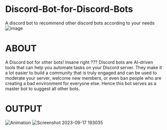 # Discord-Bot-for-Discord-Bots
A discord bot to recommend other discord bots according to your needs
![image](https://github.com/galvinguy2002/JOJO-BOT/assets/119154626/d96771e9-be1d-41d6-9902-84625d034ba5)

# ABOUT
A Discord bot for other bots!
Insane right ???
Discord bots are AI-driven tools that can help you automate tasks on your Discord server. They make it a lot easier to build a community that is truly engaged and can be used to moderate your server, welcome new members, or even ban people who are creating a bad environment for everyone else.
Hence this bot serves as a master bot to suggest all other bots.
# OUTPUT
![Animation](https://user-images.githubusercontent.com/82452505/122448366-4c8f5900-cfc2-11eb-8e9d-7a52d62707dc.gif)
![Screenshot 2023-09-17 193035](https://github.com/galvinguy2002/JOJO-BOT/assets/119154626/ba8aed98-e528-4fb9-b5af-88362cc9e8df)

